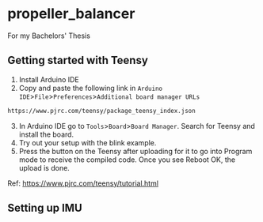 # propeller_balancer
For my Bachelors' Thesis


## Getting started with Teensy

1. Install Arduino IDE
2. Copy and paste the following link in `Arduino IDE`>`File`>`Preferences`>`Additional board manager URLs`
``` html
https://www.pjrc.com/teensy/package_teensy_index.json
```
3. In Arduino IDE go to `Tools`>`Board`>`Board Manager`. Search for Teensy and install the board.
4. Try out your setup with the blink example.
5. Press the button on the Teensy after uploading for it to go into Program mode to receive the compiled code. Once you see Reboot OK, the upload is done.

Ref: https://www.pjrc.com/teensy/tutorial.html

## Setting up IMU

